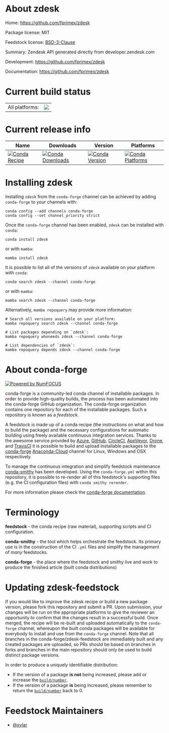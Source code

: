 About zdesk
===========

Home: https://github.com/fprimex/zdesk

Package license: MIT

Feedstock license: [BSD-3-Clause](https://github.com/conda-forge/zdesk-feedstock/blob/main/LICENSE.txt)

Summary: Zendesk API generated directly from developer.zendesk.com

Development: https://github.com/fprimex/zdesk

Documentation: https://github.com/fprimex/zdesk

Current build status
====================


<table><tr><td>All platforms:</td>
    <td>
      <a href="https://dev.azure.com/conda-forge/feedstock-builds/_build/latest?definitionId=12002&branchName=main">
        <img src="https://dev.azure.com/conda-forge/feedstock-builds/_apis/build/status/zdesk-feedstock?branchName=main">
      </a>
    </td>
  </tr>
</table>

Current release info
====================

| Name | Downloads | Version | Platforms |
| --- | --- | --- | --- |
| [![Conda Recipe](https://img.shields.io/badge/recipe-zdesk-green.svg)](https://anaconda.org/conda-forge/zdesk) | [![Conda Downloads](https://img.shields.io/conda/dn/conda-forge/zdesk.svg)](https://anaconda.org/conda-forge/zdesk) | [![Conda Version](https://img.shields.io/conda/vn/conda-forge/zdesk.svg)](https://anaconda.org/conda-forge/zdesk) | [![Conda Platforms](https://img.shields.io/conda/pn/conda-forge/zdesk.svg)](https://anaconda.org/conda-forge/zdesk) |

Installing zdesk
================

Installing `zdesk` from the `conda-forge` channel can be achieved by adding `conda-forge` to your channels with:

```
conda config --add channels conda-forge
conda config --set channel_priority strict
```

Once the `conda-forge` channel has been enabled, `zdesk` can be installed with `conda`:

```
conda install zdesk
```

or with `mamba`:

```
mamba install zdesk
```

It is possible to list all of the versions of `zdesk` available on your platform with `conda`:

```
conda search zdesk --channel conda-forge
```

or with `mamba`:

```
mamba search zdesk --channel conda-forge
```

Alternatively, `mamba repoquery` may provide more information:

```
# Search all versions available on your platform:
mamba repoquery search zdesk --channel conda-forge

# List packages depending on `zdesk`:
mamba repoquery whoneeds zdesk --channel conda-forge

# List dependencies of `zdesk`:
mamba repoquery depends zdesk --channel conda-forge
```


About conda-forge
=================

[![Powered by
NumFOCUS](https://img.shields.io/badge/powered%20by-NumFOCUS-orange.svg?style=flat&colorA=E1523D&colorB=007D8A)](https://numfocus.org)

conda-forge is a community-led conda channel of installable packages.
In order to provide high-quality builds, the process has been automated into the
conda-forge GitHub organization. The conda-forge organization contains one repository
for each of the installable packages. Such a repository is known as a *feedstock*.

A feedstock is made up of a conda recipe (the instructions on what and how to build
the package) and the necessary configurations for automatic building using freely
available continuous integration services. Thanks to the awesome service provided by
[Azure](https://azure.microsoft.com/en-us/services/devops/), [GitHub](https://github.com/),
[CircleCI](https://circleci.com/), [AppVeyor](https://www.appveyor.com/),
[Drone](https://cloud.drone.io/welcome), and [TravisCI](https://travis-ci.com/)
it is possible to build and upload installable packages to the
[conda-forge](https://anaconda.org/conda-forge) [Anaconda-Cloud](https://anaconda.org/)
channel for Linux, Windows and OSX respectively.

To manage the continuous integration and simplify feedstock maintenance
[conda-smithy](https://github.com/conda-forge/conda-smithy) has been developed.
Using the ``conda-forge.yml`` within this repository, it is possible to re-render all of
this feedstock's supporting files (e.g. the CI configuration files) with ``conda smithy rerender``.

For more information please check the [conda-forge documentation](https://conda-forge.org/docs/).

Terminology
===========

**feedstock** - the conda recipe (raw material), supporting scripts and CI configuration.

**conda-smithy** - the tool which helps orchestrate the feedstock.
                   Its primary use is in the construction of the CI ``.yml`` files
                   and simplify the management of *many* feedstocks.

**conda-forge** - the place where the feedstock and smithy live and work to
                  produce the finished article (built conda distributions)


Updating zdesk-feedstock
========================

If you would like to improve the zdesk recipe or build a new
package version, please fork this repository and submit a PR. Upon submission,
your changes will be run on the appropriate platforms to give the reviewer an
opportunity to confirm that the changes result in a successful build. Once
merged, the recipe will be re-built and uploaded automatically to the
`conda-forge` channel, whereupon the built conda packages will be available for
everybody to install and use from the `conda-forge` channel.
Note that all branches in the conda-forge/zdesk-feedstock are
immediately built and any created packages are uploaded, so PRs should be based
on branches in forks and branches in the main repository should only be used to
build distinct package versions.

In order to produce a uniquely identifiable distribution:
 * If the version of a package **is not** being increased, please add or increase
   the [``build/number``](https://docs.conda.io/projects/conda-build/en/latest/resources/define-metadata.html#build-number-and-string).
 * If the version of a package **is** being increased, please remember to return
   the [``build/number``](https://docs.conda.io/projects/conda-build/en/latest/resources/define-metadata.html#build-number-and-string)
   back to 0.

Feedstock Maintainers
=====================

* [@xylar](https://github.com/xylar/)

